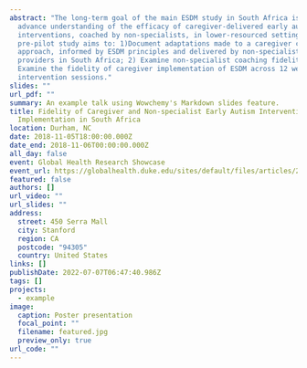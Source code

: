 ```yaml
---
abstract: "The long-term goal of the main ESDM study in South Africa is to
  advance understanding of the efficacy of caregiver-delivered early autism
  interventions, coached by non-specialists, in lower-resourced settings. This
  pre-pilot study aims to: 1)Document adaptations made to a caregiver coaching
  approach, informed by ESDM principles and delivered by non-specialist
  providers in South Africa; 2) Examine non-specialist coaching fidelity; and 3)
  Examine the fidelity of caregiver implementation of ESDM across 12 weeks of
  intervention sessions."
slides: ""
url_pdf: ""
summary: An example talk using Wowchemy's Markdown slides feature.
title: Fidelity of Caregiver and Non-specialist Early Autism Intervention
  Implementation in South Africa
location: Durham, NC
date: 2018-11-05T18:00:00.000Z
date_end: 2018-11-06T00:00:00.000Z
all_day: false
event: Global Health Research Showcase
event_url: https://globalhealth.duke.edu/sites/default/files/articles/2018_showcase_prgm_final.pdf
featured: false
authors: []
url_video: ""
url_slides: ""
address:
  street: 450 Serra Mall
  city: Stanford
  region: CA
  postcode: "94305"
  country: United States
links: []
publishDate: 2022-07-07T06:47:40.986Z
tags: []
projects:
  - example
image:
  caption: Poster presentation
  focal_point: ""
  filename: featured.jpg
  preview_only: true
url_code: ""
---
```

